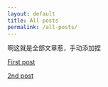 ```yaml
---
layout: default
title: All posts
permalink: /all-posts/
---
```

啊这就是全部文章惹，手动添加捏

[First post](/2023/12/05/firstpost)

[2nd post](/2023/12/06/helloworld)
